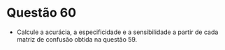 # Questão 60

- Calcule a acurácia, a especificidade e a sensibilidade a partir de cada matriz de confusão obtida na questão 59.